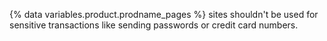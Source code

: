 {% data variables.product.prodname_pages %} sites shouldn't be used for sensitive transactions like sending passwords or credit card numbers.
